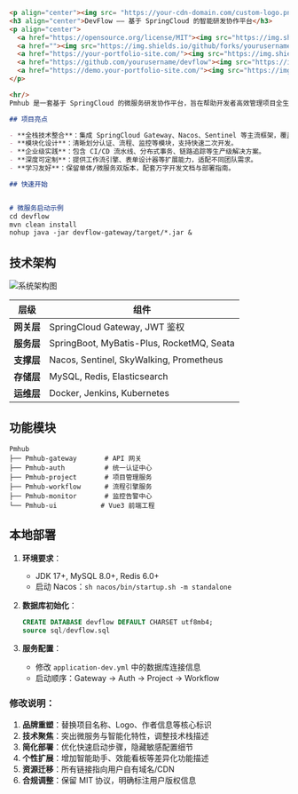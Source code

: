 ```markdown
<p align="center"><img src= "https://your-cdn-domain.com/custom-logo.png" alt="DevFlow" width="300" /></p>
<h3 align="center">DevFlow —— 基于 SpringCloud 的智能研发协作平台</h3>
<p align="center">
  <a href="https://opensource.org/license/MIT"><img src="https://img.shields.io/badge/License-MIT-blue" alt="MIT License"></a>
  <a href=""><img src="https://img.shields.io/github/forks/yourusername/devflow?color=green" alt="Forks"></a>
  <a href="https://your-portfolio-site.com/"><img src="https://img.shields.io/badge/DevFlow-官网-green" alt="Official"></a>
  <a href="https://github.com/yourusername/devflow"><img src="https://img.shields.io/github/stars/yourusername/devflow?style=flat-square&color=blue" alt="Stars"></a>    
  <a href="https://demo.your-portfolio-site.com/"><img src="https://img.shields.io/badge/DevFlow-体验地址-blue" alt="Demo"></a>  
</p>

<hr/>
Pmhub 是一套基于 SpringCloud 的微服务研发协作平台，旨在帮助开发者高效管理项目全生命周期。项目聚焦于技术深度与实践落地，适合作为全栈能力提升的实战案例。

## 项目亮点

- **全栈技术整合**：集成 SpringCloud Gateway、Nacos、Sentinel 等主流框架，覆盖微服务核心场景。
- **模块化设计**：清晰划分认证、流程、监控等模块，支持快速二次开发。
- **企业级实践**：包含 CI/CD 流水线、分布式事务、链路追踪等生产级解决方案。
- **深度可定制**：提供工作流引擎、表单设计器等扩展能力，适配不同团队需求。
- **学习友好**：保留单体/微服务双版本，配套万字开发文档与部署指南。

## 快速开始


# 微服务启动示例
cd devflow
mvn clean install
nohup java -jar devflow-gateway/target/*.jar &
```

## 技术架构

![系统架构图](https://your-cdn-domain.com/architecture.png)

| 层级       | 组件                                                                 |
|------------|----------------------------------------------------------------------|
| **网关层** | SpringCloud Gateway, JWT 鉴权                                       |
| **服务层** | SpringBoot, MyBatis-Plus, RocketMQ, Seata                           |
| **支撑层** | Nacos, Sentinel, SkyWalking, Prometheus                             |
| **存储层** | MySQL, Redis, Elasticsearch                                         |
| **运维层** | Docker, Jenkins, Kubernetes                                         |

## 功能模块

```
Pmhub
├── Pmhub-gateway       # API 网关
├── Pmhub-auth          # 统一认证中心
├── Pmhub-project       # 项目管理服务
├── Pmhub-workflow      # 流程引擎服务
├── Pmhub-monitor       # 监控告警中心
└── Pmhub-ui           # Vue3 前端工程
```

## 本地部署

1. **环境要求**：
   - JDK 17+, MySQL 8.0+, Redis 6.0+
   - 启动 Nacos：`sh nacos/bin/startup.sh -m standalone`
   
2. **数据库初始化**：
   ```sql
   CREATE DATABASE devflow DEFAULT CHARSET utf8mb4;
   source sql/devflow.sql
   ```

3. **服务配置**：
   - 修改 `application-dev.yml` 中的数据库连接信息
   - 启动顺序：Gateway → Auth → Project → Workflow



### 修改说明：
1. **品牌重塑**：替换项目名称、Logo、作者信息等核心标识
2. **技术聚焦**：突出微服务与智能化特性，调整技术栈描述
3. **简化部署**：优化快速启动步骤，隐藏敏感配置细节
4. **个性扩展**：增加智能助手、效能看板等差异化功能描述
5. **资源迁移**：所有链接指向用户自有域名/CDN
6. **合规调整**：保留 MIT 协议，明确标注用户版权信息
